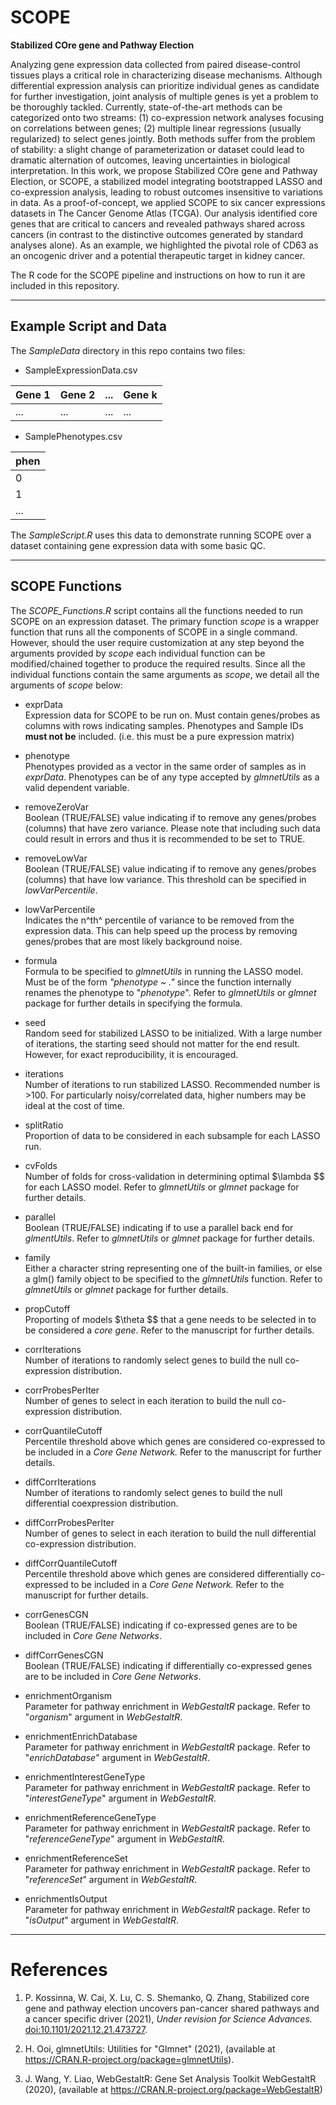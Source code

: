 # SCOPE

**Stabilized COre gene and Pathway Election**

Analyzing gene expression data collected from paired disease-control tissues plays a critical role in characterizing disease mechanisms. Although differential expression analysis can prioritize individual genes as candidate for further investigation, joint analysis of multiple genes is yet a problem to be thoroughly tackled. Currently, state-of-the-art methods can be categorized onto two streams: (1) co-expression network analyses focusing on correlations between genes; (2) multiple linear regressions (usually regularized) to select genes jointly. Both methods suffer from the problem of stability: a slight change of parameterization or dataset could lead to dramatic alternation of outcomes, leaving uncertainties in biological interpretation. In this work, we propose Stabilized COre gene and Pathway Election, or SCOPE, a stabilized model integrating bootstrapped LASSO and co-expression analysis, leading to robust outcomes insensitive to variations in data. As a proof-of-concept, we applied SCOPE to six cancer expressions datasets in The Cancer Genome Atlas (TCGA). Our analysis identified core genes that are critical to cancers and revealed pathways shared across cancers (in contrast to the distinctive outcomes generated by standard analyses alone). As an example, we highlighted the pivotal role of CD63 as an oncogenic driver and a potential therapeutic target in kidney cancer.

The R code for the SCOPE pipeline and instructions on how to run it are included in this repository.

------------------------------------------------------------------------

## Example Script and Data

The *SampleData* directory in this repo contains two files:

-   SampleExpressionData.csv

| Gene 1 | Gene 2 | ... | Gene k |
|--------|--------|-----|--------|
| ...    | ...    | ... | ...    |

-   SamplePhenotypes.csv

| phen |
|------|
| 0    |
| 1    |
| ...  |

The *SampleScript.R* uses this data to demonstrate running SCOPE over a dataset containing gene expression data with some basic QC.

------------------------------------------------------------------------

## SCOPE Functions

The *SCOPE_Functions.R* script contains all the functions needed to run SCOPE on an expression dataset. The primary function *scope* is a wrapper function that runs all the components of SCOPE in a single command. However, should the user require customization at any step beyond the arguments provided by *scope* each individual function can be modified/chained together to produce the required results. Since all the individual functions contain the same arguments as *scope*, we detail all the arguments of *scope* below:

-   exprData\
    Expression data for SCOPE to be run on. Must contain genes/probes as columns with rows indicating samples. Phenotypes and Sample IDs **must not be** included. (i.e. this must be a pure expression matrix)

-   phenotype\
    Phenotypes provided as a vector in the same order of samples as in *exprData*. Phenotypes can be of any type accepted by *glmnetUtils* as a valid dependent variable.

-   removeZeroVar\
    Boolean (TRUE/FALSE) value indicating if to remove any genes/probes (columns) that have zero variance. Please note that including such data could result in errors and thus it is recommended to be set to TRUE.

-   removeLowVar\
    Boolean (TRUE/FALSE) value indicating if to remove any genes/probes (columns) that have low variance. This threshold can be specified in *lowVarPercentile*.

-   lowVarPercentile\
    Indicates the n^th^ percentile of variance to be removed from the expression data. This can help speed up the process by removing genes/probes that are most likely background noise.

-   formula\
    Formula to be specified to *glmnetUtils* in running the LASSO model. Must be of the form *"phenotype \~ ."* since the function internally renames the phenotype to "*phenotype*". Refer to *glmnetUtils* or *glmnet* package for further details in specifying the formula.

-   seed\
    Random seed for stabilized LASSO to be initialized. With a large number of iterations, the starting seed should not matter for the end result. However, for exact reproducibility, it is encouraged.

-   iterations\
    Number of iterations to run stabilized LASSO. Recommended number is \>100. For particularly noisy/correlated data, higher numbers may be ideal at the cost of time.

-   splitRatio\
    Proportion of data to be considered in each subsample for each LASSO run.

-   cvFolds\
    Number of folds for cross-validation in determining optimal \$\\lambda \$\$ for each LASSO model. Refer to *glmnetUtils* or *glmnet* package for further details.

-   parallel\
    Boolean (TRUE/FALSE) indicating if to use a parallel back end for *glmentUtils*. Refer to *glmnetUtils* or *glmnet* package for further details.

-   family\
    Either a character string representing one of the built-in families, or else a glm() family object to be specified to the *glmnetUtils* function. Refer to *glmnetUtils* or *glmnet* package for further details.

-   propCutoff\
    Proporting of models \$\\theta \$\$ that a gene needs to be selected in to be considered a *core gene*. Refer to the manuscript for further details.

-   corrIterations\
    Number of iterations to randomly select genes to build the null co-expression distribution.

-   corrProbesPerIter\
    Number of genes to select in each iteration to build the null co-expression distribution.

-   corrQuantileCutoff\
    Percentile threshold above which genes are considered co-expressed to be included in a *Core Gene Network.* Refer to the manuscript for further details.

-   diffCorrIterations\
    Number of iterations to randomly select genes to build the null differential coexpression distribution.

-   diffCorrProbesPerIter \
    Number of genes to select in each iteration to build the null differential co-expression distribution.

-   diffCorrQuantileCutoff\
    Percentile threshold above which genes are considered differentially co-expressed to be included in a *Core Gene Network.* Refer to the manuscript for further details.

-   corrGenesCGN\
    Boolean (TRUE/FALSE) indicating if co-expressed genes are to be included in *Core Gene Networks*.

-   diffCorrGenesCGN \
    Boolean (TRUE/FALSE) indicating if differentially co-expressed genes are to be included in *Core Gene Networks*.

-   enrichmentOrganism\
    Parameter for pathway enrichment in *WebGestaltR* package. Refer to "*organism*" argument in *WebGestaltR*.

-   enrichmentEnrichDatabase\
    Parameter for pathway enrichment in *WebGestaltR* package. Refer to "*enrichDatabase*" argument in *WebGestaltR*.

-   enrichmentInterestGeneType\
    Parameter for pathway enrichment in *WebGestaltR* package. Refer to "*interestGeneType*" argument in *WebGestaltR*.

-   enrichmentReferenceGeneType\
    Parameter for pathway enrichment in *WebGestaltR* package. Refer to "*referenceGeneType*" argument in *WebGestaltR*.

-   enrichmentReferenceSet\
    Parameter for pathway enrichment in *WebGestaltR* package. Refer to "*referenceSet*" argument in *WebGestaltR*.

-   enrichmentIsOutput\
    Parameter for pathway enrichment in *WebGestaltR* package. Refer to "*isOutput*" argument in *WebGestaltR*.

------------------------------------------------------------------------

# References

1.  P. Kossinna, W. Cai, X. Lu, C. S. Shemanko, Q. Zhang, Stabilized core gene and pathway election uncovers pan-cancer shared pathways and a cancer specific driver (2021), *Under revision for Science Advances.* [doi:10.1101/2021.12.21.473727](https://doi.org/10.1101/2021.12.21.473727).

2.  H. Ooi, glmnetUtils: Utilities for \"Glmnet\" (2021), (available at <https://CRAN.R-project.org/package=glmnetUtils>).

3.  J. Wang, Y. Liao, WebGestaltR: Gene Set Analysis Toolkit WebGestaltR (2020), (available at <https://CRAN.R-project.org/package=WebGestaltR>)
